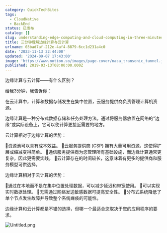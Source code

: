 ```yaml
---
category: QuickTechBites
tags:
  - CloudNative
  - BackEnd
status: 已发布
catalog: []
slug: understanding-edge-computing-and-cloud-computing-in-three-minutes
title: 三分钟理解边缘计算与云计算
urlname: 03bad7af-212e-4af4-8879-6cc1d231a4c0
date: '2023-11-13 22:44:00'
updated: '2024-09-07 17:43:00'
image: 'https://www.notion.so/images/page-cover/nasa_transonic_tunnel.jpg'
published: 2019-03-13T08:00:00.000Z
---
```


边缘计算与云计算——有什么区别？


给我3分钟，我告诉你：


在云计算中，计算和数据存储发生在集中位置，云服务提供商负责管理计算机资源。


边缘计算是一种分布式数据存储和任务处理方法。通过将服务器放置在网络的“边缘”或实际设备上，它可以使计算更接近需要的地方。


云计算相对于边缘计算的优势：


🔹资源池可以具有成本效益。
🔹云服务提供商 (CSP) 拥有大量可用资源，这使得扩展或缩减变得简单。
🔹通信服务提供商为您管理所有基础设施，而边缘计算通常更复杂，因此更需要实践。
🔹云计算存在的时间较长，这意味着有更多的提供商和服务模型可供选择。


边缘计算相对于云计算的优势：


🔸通过在本地而不是在集中位置处理数据，可以减少延迟和带宽使用。
🔸可以实现实时数据处理。
🔸无需通过网络发送敏感数据可提高安全性。
🔸分布式系统降低了单个节点发生故障并导致整个系统瘫痪的可能性。


边缘计算和云计算都是不错的选择，但哪一个最适合您取决于您的应用程序的要求。


![Untitled.png](https://prod-files-secure.s3.us-west-2.amazonaws.com/5d24fe63-e567-4804-86f9-9fdc62e13082/13581d9b-f241-4af1-9995-cb87504adaf1/Untitled.png?X-Amz-Algorithm=AWS4-HMAC-SHA256&X-Amz-Content-Sha256=UNSIGNED-PAYLOAD&X-Amz-Credential=ASIAZI2LB466VY7VQZUX%2F20250411%2Fus-west-2%2Fs3%2Faws4_request&X-Amz-Date=20250411T213453Z&X-Amz-Expires=3600&X-Amz-Security-Token=IQoJb3JpZ2luX2VjEEwaCXVzLXdlc3QtMiJGMEQCIGsVMSj0gGRnKeDNktEG9EC2T9grzuyuRR8zzf0coOZ0AiBJ%2BhRJpqw0rlDgvxB3NaoaEcz9UmWN8%2FmLenE7qKjwrCqIBAjF%2F%2F%2F%2F%2F%2F%2F%2F%2F%2F8BEAAaDDYzNzQyMzE4MzgwNSIM9EbZ%2F37zIZMRu4vxKtwDvfVde5dBA9L%2BwL5EsGXymEeN%2BuEWzV41u%2B%2FiNZ0zEI7A6LudqoaOAYdHtkHAbP8TncNoRRI3if3PDGMiIEraTGLpH80SDzPZ%2Fl0aeQWryK%2BF9DPPaPRo63rZ8583ZfP2jaXon%2FxzrgyBGciIJk30LTIyoRtjKwV3HUbSn%2F4VG5NtNWLuON28FHlRBJbfTB34STBiEROGF9dnsWLWUxqH1Cff9xlr%2FTst9FS8YJBUtg%2FuffFlYCYzxviboQUWACXnUuSB16wVP82jOT9Gcz8HdCC4jWmVZbwVfegsS9q3lzkSvB8sC9gXeNCREWjn0nBQP%2Frf1M4oJW%2BhcakJgCMSpMtSogv1ecRhKKVF12nKCOk0CAM3%2BPEvGpX62YURIvfTPoUF7tUGvnm5MALHWMQ8g90AGA2jiQfjEjbFJYuoy33W28fB1j1MgDWr0gG7NMa8n28ygUfMVBDdRINlPhwCHAweIOunNKWi5%2BUXKAwU%2BAKCJBRDjsDyxXsva882ZInjj0la7ipT1eSkbat9jKG0DD9I05lnQbtIfGp%2FRLWU23CVdxw8EFkXpBBT1Ac7kULv%2FQCLoYlLbJF42ed77PWqE0h%2FyQtR6VMYoH8eW5yTs4DVD1AUr5bGFgFM3vswvu%2FlvwY6pgHELwLhWzyxFOfF1rIHYTdF43sgHVsasrgV%2FbWcF%2BmtIY37UDCHDgmuVrt2mW6xPBD5eiwnHL5z26F5Et6tHs2Q8xhfpJODXgVtC7eOBFsCs5AgvqUYj8Qk903NykasHw15uzIhDODPeq9R%2Bbk1JpURZEFgfK1ZfuWUw8m066GMOWiKaLGSHB0oKL0h3%2BhEgMluYzHj3yuqir8netF60FWXa0TMXcsq&X-Amz-Signature=d89696c7969d194de855cf8433a4eaa776c180413a8357eb59577076900a43d6&X-Amz-SignedHeaders=host&x-id=GetObject)

